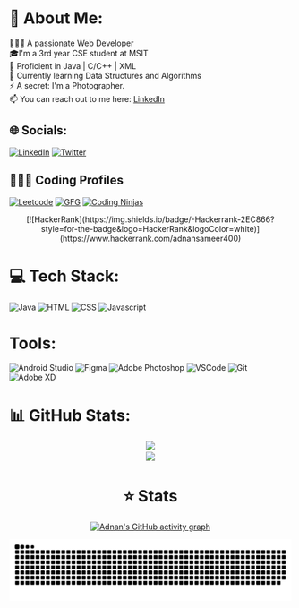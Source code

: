  <p>
   <!--img src="https://user-images.githubusercontent.com/62587060/155869994-699a077f-fffc-4ffd-816d-fd7cab5ed512.png"/-->
<!--     <img src="https://user-images.githubusercontent.com/62587060/182472944-2991c181-5275-469d-a34e-304171682ec4.gif"/> -->
 </p>

# 💫 About Me:
👨🏽‍💻 A passionate Web Developer<br> 🎓I'm a 3rd year CSE student at MSIT<br>🏹 Proficient in Java | C/C++ | XML<br>🌱 Currently learning Data Structures and Algorithms<br>⚡ A secret: I'm a Photographer.<br>📫 You can reach out to me here: [LinkedIn](https://www.linkedin.com/in/adnan-sameer-199ba1223/)<br>


## 🌐 Socials:
[![LinkedIn](https://img.shields.io/badge/LinkedIn-0077B5?style=for-the-badge&logo=linkedin&logoColor=white)](https://www.linkedin.com/in/adnan-sameer-199ba1223/)
[![Twitter](https://img.shields.io/badge/Twitter-1DA1F2?style=for-the-badge&logo=twitter&logoColor=white)](https://twitter.com/adnan_sam_) 

## 👨🏻‍💻 Coding Profiles
[![Leetcode](https://img.shields.io/badge/-LeetCode-FFA116?style=for-the-badge&logo=LeetCode&logoColor=black)](https://leetcode.com/adnan_sam_/)
[![GFG](https://img.shields.io/badge/-Geeks%20For%20Geeks-308D46?style=for-the-badge&logo=GeeksForGeeks&logoColor=white)](https://auth.geeksforgeeks.org/user/adnanscse2020/practice)
[![Coding Ninjas](https://img.shields.io/badge/-Coding%20Ninjas-f96b24?style=for-the-badge&logo=CodingNinjas&logoColor=white)](https://www.codingninjas.com/codestudio/profile/a835caf6-3900-4dc0-8cc7-519c8e258d9f)
<div align="center" width=100%> 
[![HackerRank](https://img.shields.io/badge/-Hackerrank-2EC866?style=for-the-badge&logo=HackerRank&logoColor=white)](https://www.hackerrank.com/adnansameer400)

<!--[![LeetCode Stats](https://leetcard.jacoblin.cool/adnan_sam_?theme=nord&animation=true&font=Roboto%20Mono)](https://leetcode.com/adnan_sam_/)-->
</div>


# 💻 Tech Stack:
![Java](https://img.shields.io/badge/java-%23ED8B00.svg?style=for-the-badge&logo=java&logoColor=white) ![HTML](https://img.shields.io/badge/HTML5-E34F26?style=for-the-badge&logo=html5&logoColor=white) ![CSS](https://img.shields.io/badge/CSS3-1572B6?style=for-the-badge&logo=css3&logoColor=white) ![Javascript](https://img.shields.io/badge/JavaScript-323330?style=for-the-badge&logo=javascript&logoColor=F7DF1E)
<a href='https://github.com/adnan-sam' target="_blank"></a>

# Tools:
![Android Studio](https://img.shields.io/badge/Android_Studio-3DDC84?style=for-the-badge&logo=android-studio&logoColor=white) ![Figma](https://img.shields.io/badge/figma-%23F24E1E.svg?style=for-the-badge&logo=figma&logoColor=white) ![Adobe Photoshop](https://img.shields.io/badge/adobephotoshop-%2331A8FF.svg?style=for-the-badge&logo=adobephotoshop&logoColor=white) ![VSCode](https://img.shields.io/badge/VSCode-0078D4?style=for-the-badge&logo=visual%20studio%20code&logoColor=white) ![Git](https://img.shields.io/badge/GIT-E44C30?style=for-the-badge&logo=git&logoColor=white) ![Adobe XD](https://img.shields.io/badge/Adobe%20XD-470137?style=for-the-badge&logo=Adobe%20XD&logoColor=#FF61F6)

# 📊 GitHub Stats:
<div align="center" width=100%>

![](https://github-readme-stats.vercel.app/api?username=adnan-sam&theme=prussian&hide_border=true&include_all_commits=true&count_private=false)<br/>
![](https://github-readme-streak-stats.herokuapp.com/?user=adnan-sam&theme=prussian&hide_border=true)<br/>
<!-- username=adnan-sam&theme=prussian&hide_border=true&include_all_commits=true&count_private=false&layout=compact) -->

</div>

<!--## 🏆 GitHub Trophies

![](https://github-profile-trophy.vercel.app/?username=adnan-sam&theme=dracula&no-frame=true&no-bg=false&margin-w=4)-->
 <div align = "center">
 
<!-- **Visitors Count** 

![VisitorCount](https://profile-counter.glitch.me/{adnan-sam}/count.svg) </div> -->

# ⭐ Stats 
<div align="center">

[![Adnan's GitHub activity graph](https://activity-graph.herokuapp.com/graph?username=adnan-sam&theme=xcode)](https://github.com/adnan-sam) <br>

![GitHub Snake dark](https://raw.githubusercontent.com/Platane/snk/output/github-contribution-grid-snake.svg)
</div>

<!--
## Contribute ##
All the developed Apps/Products are completely Free to use. You can contribute if you want :) -->
